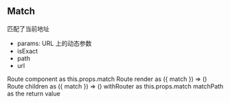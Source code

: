 ## Match

匹配了当前地址

- params: URL 上的动态参数
- isExact
- path
- url

Route component as this.props.match
Route render as ({ match }) => ()
Route children as ({ match }) => ()
withRouter as this.props.match
matchPath as the return value
